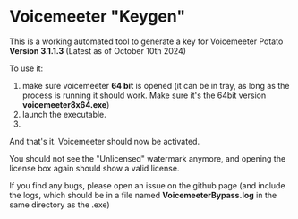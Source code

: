 Voicemeeter "Keygen"
====================

This is a working automated tool to generate a key for Voicemeeter Potato **Version 3.1.1.3** (Latest as of October 10th 2024)

To use it:
1. make sure voicemeeter **64 bit** is opened (it can be in tray, as long as the process is running it should work. Make sure it's the 64bit version **voicemeeter8x64.exe**)
2. launch the executable.
3. 
And that's it. Voicemeeter should now be activated.

You should not see the "Unlicensed" watermark anymore, and opening the license box again should show a valid license.

If you find any bugs, please open an issue on the github page (and include the logs, which should be in a file named **VoicemeeterBypass.log** in the same directory as the .exe)
